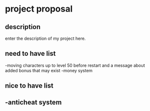 # project proposal

## description

enter the description of my project here.

## need to have list 

-moving characters up to level 50 before restart and a message about added bonus that may exist
-money system

## nice to have list

-anticheat system
-
